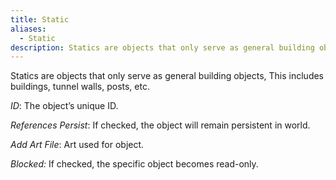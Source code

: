 ```yaml
---
title: Static
aliases:
  - Static
description: Statics are objects that only serve as general building objects, This includes buildings, tunnel walls, posts, etc.
---
```

Statics are objects that only serve as general building objects, This includes buildings, tunnel walls, posts, etc.

_ID_: The object’s unique ID.

_References Persist_: If checked, the object will remain persistent in world.

_Add Art File_: Art used for object.

_Blocked:_ If checked, the specific object becomes read-only.
